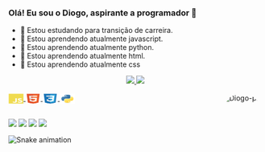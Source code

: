 ### Olá! Eu sou o Diogo, aspirante a programador  👋


- 🔭 Estou estudando para transição de carreira.
- 🌱 Estou aprendendo atualmente javascript.
- 🌱 Estou aprendendo atualmente python.
- 🌱 Estou aprendendo atualmente html.
- 🌱 Estou aprendendo atualmente css

<div align="center">
  <a href="https://github.com/diogoodev">
  <img height="150em" src="https://github-readme-stats.vercel.app/api?username=diogoodev&show_icons=true&theme=tokyonight&include_all_commits=true&count_private=true"/>
  <img height="150em" src="https://github-readme-stats.vercel.app/api/top-langs/?username=diogoodev&layout=compact&langs_count=7&theme=tokyonight"/>
</div>
<div style="display: inline_block"><br>
  <img align="center" alt="Diogo-Js" height="20" width="30" src="https://raw.githubusercontent.com/devicons/devicon/master/icons/javascript/javascript-plain.svg">
  <img align="center" alt="Diogo-HTML" height="20" width="30" src="https://raw.githubusercontent.com/devicons/devicon/master/icons/html5/html5-original.svg">
  <img align="center" alt="Diogo-CSS" height="20" width="30" src="https://raw.githubusercontent.com/devicons/devicon/master/icons/css3/css3-original.svg">
  <img align="center" alt="Diogo-Python" height="20" width="30" src="https://raw.githubusercontent.com/devicons/devicon/master/icons/python/python-original.svg">
<img align="right" alt="Diogo-pic" height="130" style="border-radius:50px;"src="https://cdn.discordapp.com/attachments/901626898579337286/1003400809905668197/download20220700172928.png">
</div>
  
  ##
  
  <div> 
  <a href = "mailto:diogoodev@gmail.com"><img src="https://img.shields.io/badge/-Gmail-%23333?style=for-the-badge&logo=gmail&logoColor=white" target="_blank"></a>
  <a href="https://www.linkedin.com/in/diogomouraa/" target="_blank"><img src="https://img.shields.io/badge/-LinkedIn-%230077B5?style=for-the-badge&logo=linkedin&logoColor=white" target="_blank"></a> 
  <a href="https://twitter.com/diogoodev" target="_blank"><img src="https://img.shields.io/badge/Twitter-1DA1F2?style=for-the-badge&logo=twitter&logoColor=white"" target="_blank"></a>
  <a href="https://www.freecodecamp.org/portuguese/diogoodev" target="_blank"><img src="https://img.shields.io/badge/freecodecamp-27273D?style=for-the-badge&logo=freecodecamp&logoColor=white"" target="_blank"></a> 
 
  ![Snake animation](https://github.com/diogoodev/diogoodev/blob/output/github-contribution-grid-snake.svg)
 
</div>
